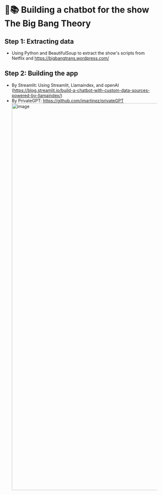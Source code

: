 # 🦙📚 Building a chatbot for the show The Big Bang Theory

## Step 1: Extracting data

- Using Python and BeautifulSoup to extract the show's scripts from Netflix and https://bigbangtrans.wordpress.com/

## Step 2: Building the app

- By Streamlit: Using Streamlit, Llamaindex, and openAI (https://blog.streamlit.io/build-a-chatbot-with-custom-data-sources-powered-by-llamaindex/)
- By PrivateGPT: https://github.com/imartinez/privateGPT
  <img width="1276" alt="image" src="https://github.com/Linhholi/LLM/assets/103567688/094f8ab4-dbea-4ab7-b70c-5bf9d12f6250">

